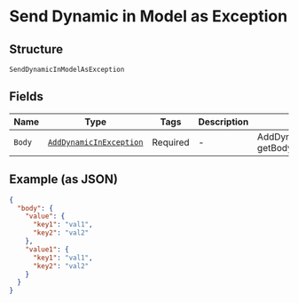 
# Send Dynamic in Model as Exception

## Structure

`SendDynamicInModelAsException`

## Fields

| Name | Type | Tags | Description | Getter | Setter |
|  --- | --- | --- | --- | --- | --- |
| `Body` | [`AddDynamicInException`](../../doc/models/add-dynamic-in-exception.md) | Required | - | AddDynamicInException getBody() | setBody(AddDynamicInException body) |

## Example (as JSON)

```json
{
  "body": {
    "value": {
      "key1": "val1",
      "key2": "val2"
    },
    "value1": {
      "key1": "val1",
      "key2": "val2"
    }
  }
}
```


